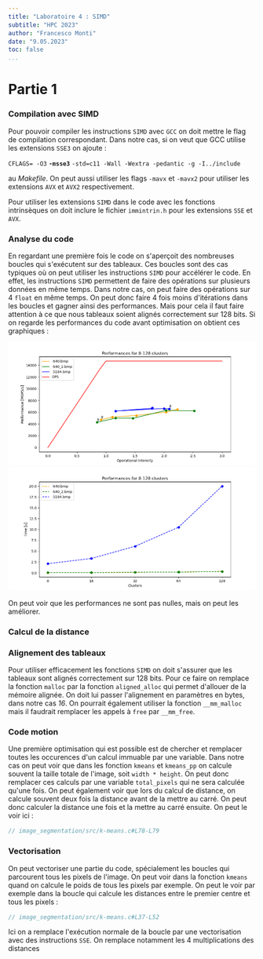 ```yaml
---
title: "Laboratoire 4 : SIMD"
subtitle: "HPC 2023"
author: "Francesco Monti"
date: "9.05.2023"
toc: false
...
```


# Partie 1
### Compilation avec SIMD
Pour pouvoir compiler les instructions `SIMD` avec `GCC` on doit mettre le flag de compilation correspondant. Dans notre cas, si on veut que GCC utilise les extensions `SSE3` on ajoute :

`CFLAGS= -O3` **`-msse3`** `-std=c11 -Wall -Wextra -pedantic -g -I../include`

au *Makefile*. On peut aussi utiliser les flags `-mavx` et `-mavx2` pour utiliser les extensions `AVX` et `AVX2` respectivement. 

Pour utiliser les extensions `SIMD` dans le code avec les fonctions intrinsèques on doit inclure le fichier `immintrin.h` pour les extensions `SSE` et `AVX`.

### Analyse du code
En regardant une première fois le code on s'aperçoit des nombreuses boucles qui s'exécutent sur des tableaux. Ces boucles sont des cas typiques où on peut utiliser les instructions `SIMD` pour accélérer le code. En effet, les instructions `SIMD` permettent de faire des opérations sur plusieurs données en même temps. Dans notre cas, on peut faire des opérations sur 4 `float` en même temps. On peut donc faire 4 fois moins d'itérations dans les boucles et gagner ainsi des performances. Mais pour cela il faut faire attention à ce que nous tableaux soient alignés correctement sur 128 bits. Si on regarde les performances du code avant optimisation on obtient ces graphiques :

![Baseline](img/baseline_segmentation.png)
![Timings](img/baseline_segmentation_times.png)

On peut voir que les performances ne sont pas nulles, mais on peut les améliorer.

### Calcul de la distance


### Alignement des tableaux
Pour utiliser efficacement les fonctions `SIMD` on doit s'assurer que les tableaux sont alignés correctement sur 128 bits. Pour ce faire on remplace la fonction `malloc` par la fonction `aligned_alloc` qui permet d'allouer de la mémoire alignée. On doit lui passer l'alignement en paramètres en bytes, dans notre cas _16_. On pourrait également utiliser la fonction `__mm_malloc` mais il faudrait remplacer les appels à `free` par `__mm_free`.

### Code motion
Une première optimisation qui est possible est de chercher et remplacer toutes les occurences d'un calcul immuable par une variable. Dans notre cas on peut voir que dans les fonction `kmeans` et `kmeans_pp` on calcule souvent la taille totale de l'image, soit `width * height`. On peut donc remplacer ces calculs par une variable `total_pixels` qui ne sera calculée qu'une fois. On peut également voir que lors du calcul de distance, on calcule souvent deux fois la distance avant de la mettre au carré. On peut donc calculer la distance une fois et la mettre au carré ensuite. On peut le voir ici :

```c
// image_segmentation/src/k-means.c#L78-L79
```

### Vectorisation
On peut vectoriser une partie du code, spécialement les boucles qui parcourent tous les pixels de l'image. On peut voir dans la fonction `kmeans` quand on calcule le poids de tous les pixels par exemple. On peut le voir par exemple dans la boucle qui calcule les distances entre le premier centre et tous les pixels :

```c
// image_segmentation/src/k-means.c#L37-L52
```

Ici on a remplace l'exécution normale de la boucle par une vectorisation avec des instructions `SSE`. On remplace notamment les 4 multiplications des distances